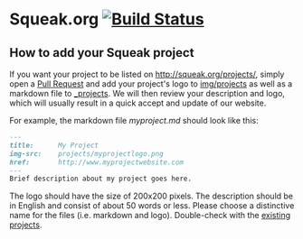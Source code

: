 # Squeak.org [![Build Status](https://travis-ci.org/squeak-smalltalk/squeak.org.svg?branch=master)](https://travis-ci.org/squeak-smalltalk/squeak.org)

## How to add your Squeak project
If you want your project to be listed on http://squeak.org/projects/, simply open a [Pull Request](https://help.github.com/articles/using-pull-requests/) and add your project's logo to [img/projects](img/projects) as well as a markdown file to [_projects](_projects). We will then review your description and logo, which will usually result in a quick accept and update of our website.

For example, the markdown file *myproject.md* should look like this:

```markdown
---
title:      My Project
img-src:    projects/myprojectlogo.png
href:       http://www.myprojectwebsite.com
---
Brief description about my project goes here.
```

The logo should have the size of 200x200 pixels. The description should be in English and consist of about 50 words or less. Please choose a distinctive name for the files (i.e. markdown and logo). Double-check with the [existing projects](_projects).

